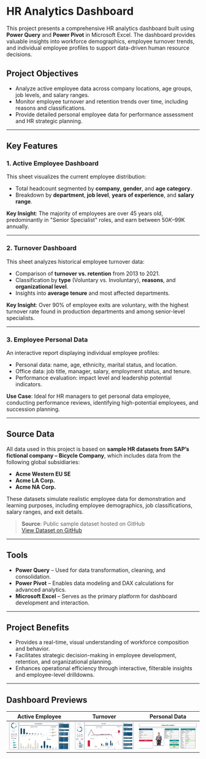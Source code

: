 
# HR Analytics Dashboard

This project presents a comprehensive HR analytics dashboard built using **Power Query** and **Power Pivot** in Microsoft Excel. The dashboard provides valuable insights into workforce demographics, employee turnover trends, and individual employee profiles to support data-driven human resource decisions.

## Project Objectives

- Analyze active employee data across company locations, age groups, job levels, and salary ranges.
- Monitor employee turnover and retention trends over time, including reasons and classifications.
- Provide detailed personal employee data for performance assessment and HR strategic planning.

---

## Key Features

### 1. **Active Employee Dashboard**

This sheet visualizes the current employee distribution:
- Total headcount segmented by **company**, **gender**, and **age category**.
- Breakdown by **department**, **job level**, **years of experience**, and **salary range**.
  
**Key Insight**: The majority of employees are over 45 years old, predominantly in "Senior Specialist" roles, and earn between $50K–$99K annually.

---

### 2. **Turnover Dashboard**

This sheet analyzes historical employee turnover data:
- Comparison of **turnover vs. retention** from 2013 to 2021.
- Classification by **type** (Voluntary vs. Involuntary), **reasons**, and **organizational level**.
- Insights into **average tenure** and most affected departments.

**Key Insight**: Over 90% of employee exits are voluntary, with the highest turnover rate found in production departments and among senior-level specialists.

---

### 3. **Employee Personal Data**

An interactive report displaying individual employee profiles:
- Personal data: name, age, ethnicity, marital status, and location.
- Office data: job title, manager, salary, employment status, and tenure.
- Performance evaluation: impact level and leadership potential indicators.

**Use Case**: Ideal for HR managers to get personal data employee, conducting performance reviews, identifying high-potential employees, and succession planning.

---

## Source Data

All data used in this project is based on **sample HR datasets from SAP’s fictional company – Bicycle Company**, which includes data from the following global subsidiaries:
- **Acme Western EU SE**
- **Acme LA Corp.**
- **Acme NA Corp.**

These datasets simulate realistic employee data for demonstration and learning purposes, including employee demographics, job classifications, salary ranges, and exit details.

> **Source**: Public sample dataset hosted on GitHub  
> [View Dataset on GitHub](https://github.com/denindrap23/Dashboard_Development/edit/main/Excel/HR_Analytics/dataset)

---

## Tools

- **Power Query** – Used for data transformation, cleaning, and consolidation.
- **Power Pivot** – Enables data modeling and DAX calculations for advanced analytics.
- **Microsoft Excel** – Serves as the primary platform for dashboard development and interaction.

---

## Project Benefits

- Provides a real-time, visual understanding of workforce composition and behavior.
- Facilitates strategic decision-making in employee development, retention, and organizational planning.
- Enhances operational efficiency through interactive, filterable insights and employee-level drilldowns.

---

## Dashboard Previews

| Active Employee | Turnover | Personal Data |
|-----------------|----------|---------------|
| ![Active](image/active.png) | ![Turnover](image/turnover.png) | ![Personal](image/personal.png) |

